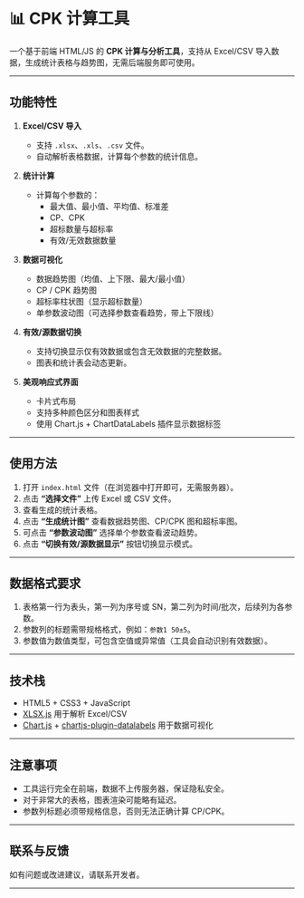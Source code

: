 # 📊 CPK 计算工具

一个基于前端 HTML/JS 的 **CPK 计算与分析工具**，支持从 Excel/CSV 导入数据，生成统计表格与趋势图，无需后端服务即可使用。

---

## 功能特性

1. **Excel/CSV 导入**  
   - 支持 `.xlsx`、`.xls`、`.csv` 文件。
   - 自动解析表格数据，计算每个参数的统计信息。

2. **统计计算**  
   - 计算每个参数的：  
     - 最大值、最小值、平均值、标准差  
     - CP、CPK  
     - 超标数量与超标率  
     - 有效/无效数据数量

3. **数据可视化**  
   - 数据趋势图（均值、上下限、最大/最小值）  
   - CP / CPK 趋势图  
   - 超标率柱状图（显示超标数量）  
   - 单参数波动图（可选择参数查看趋势，带上下限线）

4. **有效/源数据切换**  
   - 支持切换显示仅有效数据或包含无效数据的完整数据。  
   - 图表和统计表会动态更新。

5. **美观响应式界面**  
   - 卡片式布局  
   - 支持多种颜色区分和图表样式  
   - 使用 Chart.js + ChartDataLabels 插件显示数据标签

---

## 使用方法

1. 打开 `index.html` 文件（在浏览器中打开即可，无需服务器）。  
2. 点击 **“选择文件”** 上传 Excel 或 CSV 文件。  
3. 查看生成的统计表格。  
4. 点击 **“生成统计图”** 查看数据趋势图、CP/CPK 图和超标率图。  
5. 可点击 **“参数波动图”** 选择单个参数查看波动趋势。  
6. 点击 **“切换有效/源数据显示”** 按钮切换显示模式。

---

## 数据格式要求

1. 表格第一行为表头，第一列为序号或 SN，第二列为时间/批次，后续列为各参数。  
2. 参数列的标题需带规格格式，例如：`参数1 50±5`。  
3. 参数值为数值类型，可包含空值或异常值（工具会自动识别有效数据）。

---

## 技术栈

- HTML5 + CSS3 + JavaScript  
- [XLSX.js](https://cdnjs.cloudflare.com/ajax/libs/xlsx/0.18.5/xlsx.full.min.js) 用于解析 Excel/CSV  
- [Chart.js](https://www.chartjs.org/) + [chartjs-plugin-datalabels](https://chartjs-plugin-datalabels.netlify.app/) 用于数据可视化

---

## 注意事项

- 工具运行完全在前端，数据不上传服务器，保证隐私安全。  
- 对于非常大的表格，图表渲染可能略有延迟。  
- 参数列标题必须带规格信息，否则无法正确计算 CP/CPK。

---

## 联系与反馈

如有问题或改进建议，请联系开发者。

---

